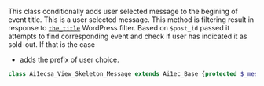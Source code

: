 This class conditionally adds user selected message to the
begining of event title.
This is a user selected message.
This method is filtering result in response to
[`the_title`](http://codex.wordpress.org/Plugin_API/Filter_Reference/the_title)
WordPress filter.
Based on `$post_id` passed it attempts to find corresponding event
and check if user has indicated it as sold-out. If that is the case
- adds the prefix of user choice.
```php
class Ai1ecsa_View_Skeleton_Message extends Ai1ec_Base {protected $_message = '';public function filter_title( $title, $post_id ) {
```